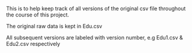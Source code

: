 This is to help keep track of all versions of the original csv file throughout the course of this project.

The original raw data is kept in Edu.csv

All subsequent versions are labeled with version number, e.g Edu1.csv & Edu2.csv respectively 
